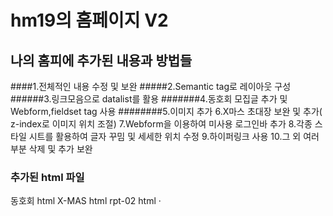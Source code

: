 # hm19의 홈페이지 V2
## 나의 홈피에 추가된 내용과 방법들
####1.전체적인 내용 수정 및 보완
#####2.Semantic tag로 레이아웃 구성
######3.링크모음으로 datalist를 활용
#######4.동호회 모집글 추가 및 Webform,fieldset tag 사용
########5.이미지 추가
6.X마스 초대장 보완 및 추가( z-index로 이미지 위치 조절)
7.Webform을 이용하여 미사용 로그인바 추가
8.각종 스타일 시트를 활용하여 글자 꾸밈 및 세세한 위치 수정
9.하이퍼링크 사용
10.그 외 여러 부분 삭제 및 추가 보완
### 추가된 html 파일
동호회 html
X-MAS html
rpt-02 html
·
